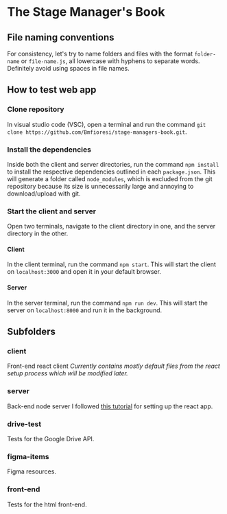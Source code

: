 # The Stage Manager's Book

## File naming conventions
For consistency, let's try to name folders and files with the format `folder-name` or `file-name.js`, all lowercase with hyphens to separate words. Definitely avoid using spaces in file names.

## How to test web app

### Clone repository

In visual studio code (VSC), open a terminal and run the command `git clone https://github.com/Bmfioresi/stage-managers-book.git`.

### Install the dependencies
Inside both the client and server directories, run the command `npm install` to install the respective dependencies outlined in each `package.json`. This will generate a folder called `node_modules`, which is excluded from the git repository because its size is unnecessarily large and annoying to download/upload with git.

### Start the client and server
Open two terminals, navigate to the client directory in one, and the server directory in the other.
#### Client
In the client terminal, run the command `npm start`. This will start the client on `localhost:3000` and open it in your default browser.
#### Server
In the server terminal, run the command `npm run dev`. This will start the server on `localhost:8000` and run it in the background.

## Subfolders

### client
Front-end react client
*Currently contains mostly default files from the react setup process which will be modified later.*
### server
Back-end node server
I followed [this tutorial](https://codedamn.com/news/reactjs/how-to-connect-react-with-node-js) for setting up the react app.

### drive-test
Tests for the Google Drive API.
### figma-items
Figma resources.
### front-end
Tests for the html front-end.